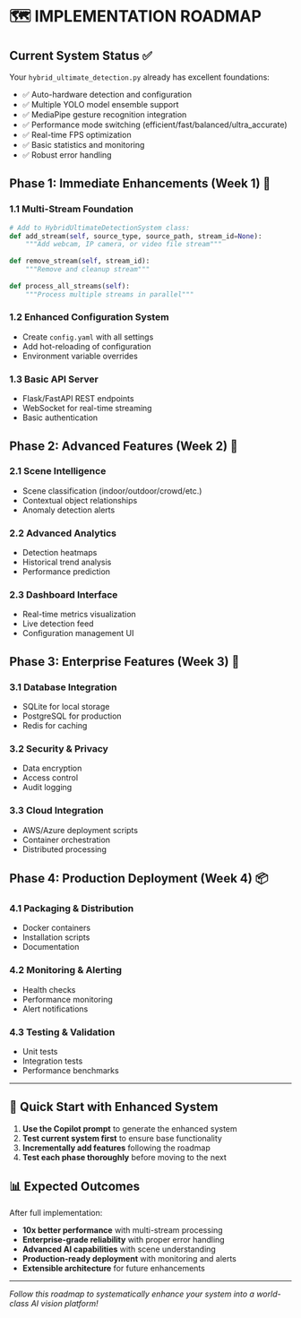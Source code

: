 # 🗺️ IMPLEMENTATION ROADMAP

## Current System Status ✅
Your `hybrid_ultimate_detection.py` already has excellent foundations:
- ✅ Auto-hardware detection and configuration
- ✅ Multiple YOLO model ensemble support
- ✅ MediaPipe gesture recognition integration
- ✅ Performance mode switching (efficient/fast/balanced/ultra_accurate)
- ✅ Real-time FPS optimization
- ✅ Basic statistics and monitoring
- ✅ Robust error handling

## Phase 1: Immediate Enhancements (Week 1) 🚀

### 1.1 Multi-Stream Foundation
```python
# Add to HybridUltimateDetectionSystem class:
def add_stream(self, source_type, source_path, stream_id=None):
    """Add webcam, IP camera, or video file stream"""
    
def remove_stream(self, stream_id):
    """Remove and cleanup stream"""
    
def process_all_streams(self):
    """Process multiple streams in parallel"""
```

### 1.2 Enhanced Configuration System
- Create `config.yaml` with all settings
- Add hot-reloading of configuration
- Environment variable overrides

### 1.3 Basic API Server
- Flask/FastAPI REST endpoints
- WebSocket for real-time streaming
- Basic authentication

## Phase 2: Advanced Features (Week 2) 🧠

### 2.1 Scene Intelligence
- Scene classification (indoor/outdoor/crowd/etc.)
- Contextual object relationships
- Anomaly detection alerts

### 2.2 Advanced Analytics
- Detection heatmaps
- Historical trend analysis
- Performance prediction

### 2.3 Dashboard Interface
- Real-time metrics visualization
- Live detection feed
- Configuration management UI

## Phase 3: Enterprise Features (Week 3) 🏢

### 3.1 Database Integration
- SQLite for local storage
- PostgreSQL for production
- Redis for caching

### 3.2 Security & Privacy
- Data encryption
- Access control
- Audit logging

### 3.3 Cloud Integration
- AWS/Azure deployment scripts
- Container orchestration
- Distributed processing

## Phase 4: Production Deployment (Week 4) 📦

### 4.1 Packaging & Distribution
- Docker containers
- Installation scripts
- Documentation

### 4.2 Monitoring & Alerting
- Health checks
- Performance monitoring
- Alert notifications

### 4.3 Testing & Validation
- Unit tests
- Integration tests
- Performance benchmarks

---

## 🎯 Quick Start with Enhanced System

1. **Use the Copilot prompt** to generate the enhanced system
2. **Test current system first** to ensure base functionality
3. **Incrementally add features** following the roadmap
4. **Test each phase thoroughly** before moving to the next

## 📊 Expected Outcomes

After full implementation:
- **10x better performance** with multi-stream processing
- **Enterprise-grade reliability** with proper error handling
- **Advanced AI capabilities** with scene understanding
- **Production-ready deployment** with monitoring and alerts
- **Extensible architecture** for future enhancements

---

*Follow this roadmap to systematically enhance your system into a world-class AI vision platform!*
